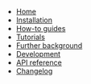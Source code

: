 <!---
Navigation specification

See https://oprypin.github.io/mkdocs-literate-nav/
-->
- [Home](index.md)
- [Installation](installation.md)
- [How-to guides](how-to-guides/index.md)
- [Tutorials](tutorials/index.md)
- [Further background](further-background/index.md)
- [Development](development.md)
- [API reference](api/openscm_calibration/)
- [Changelog](changelog.md)
